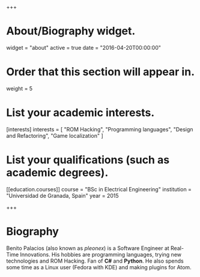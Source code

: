 +++
# About/Biography widget.
widget = "about"
active = true
date = "2016-04-20T00:00:00"

# Order that this section will appear in.
weight = 5

# List your academic interests.
[interests]
  interests = [
    "ROM Hacking",
    "Programming languages",
    "Design and Refactoring",
    "Game localization"
  ]

# List your qualifications (such as academic degrees).

[[education.courses]]
  course = "BSc in Electrical Engineering"
  institution = "Universidad de Granada, Spain"
  year = 2015

+++

# Biography

Benito Palacios (also known as *pleonex*) is a Software Engineer at Real-Time Innovations. His hobbies are programming languages, trying new technologies and ROM Hacking. Fan of **C#** and **Python**. He also spends some time as a Linux user (Fedora with KDE) and making plugins for Atom.
